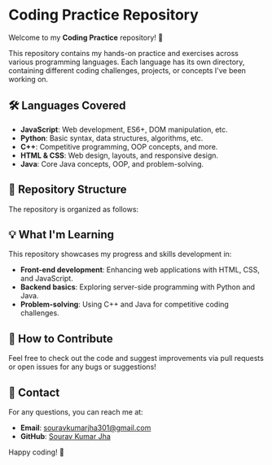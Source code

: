 # Coding Practice Repository

Welcome to my **Coding Practice** repository! 🚀

This repository contains my hands-on practice and exercises across various programming languages. Each language has its own directory, containing different coding challenges, projects, or concepts I've been working on.

## 🛠 Languages Covered

- **JavaScript**: Web development, ES6+, DOM manipulation, etc.
- **Python**: Basic syntax, data structures, algorithms, etc.
- **C++**: Competitive programming, OOP concepts, and more.
- **HTML & CSS**: Web design, layouts, and responsive design.
- **Java**: Core Java concepts, OOP, and problem-solving.

## 📂 Repository Structure

The repository is organized as follows:


## 💡 What I'm Learning

This repository showcases my progress and skills development in:

- **Front-end development**: Enhancing web applications with HTML, CSS, and JavaScript.
- **Backend basics**: Exploring server-side programming with Python and Java.
- **Problem-solving**: Using C++ and Java for competitive coding challenges.
  
## 📝 How to Contribute

Feel free to check out the code and suggest improvements via pull requests or open issues for any bugs or suggestions!

## 📧 Contact

For any questions, you can reach me at:

- **Email**: souravkumarjha301@gmail.com
- **GitHub**: [Sourav Kumar Jha](https://github.com/Souravjha69)

Happy coding! 🎉
